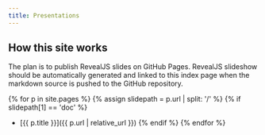 ```yaml
---
title: Presentations
---
```


## How this site works

The plan is to publish RevealJS slides on GitHub Pages. RevealJS slideshow
should be automatically generated and linked to this index page when the
markdown source is pushed to the GitHub repository.

{% for p in site.pages %}
{% assign slidepath = p.url | split: '/' %}
{% if slidepath[1] == 'doc' %}
- [{{ p.title }}]({{ p.url | relative_url }})
{% endif %}
{% endfor %}
